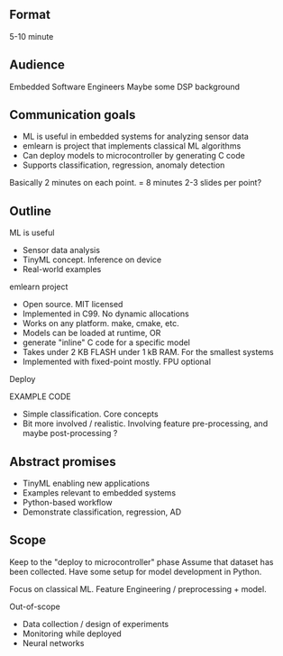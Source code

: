 
## Format
5-10 minute

## Audience

Embedded Software Engineers
Maybe some DSP background

## Communication goals

- ML is useful in embedded systems for analyzing sensor data
- emlearn is project that implements classical ML algorithms
- Can deploy models to microcontroller by generating C code
- Supports classification, regression, anomaly detection

Basically 2 minutes on each point. = 8 minutes
2-3 slides per point?

## Outline

ML is useful

- Sensor data analysis
- TinyML concept. Inference on device
- Real-world examples

emlearn project

- Open source. MIT licensed
- Implemented in C99. No dynamic allocations
- Works on any platform. make, cmake, etc.
- Models can be loaded at runtime, OR
- generate "inline" C code for a specific model
- Takes under 2 KB FLASH under 1 kB RAM. For the smallest systems
- Implemented with fixed-point mostly. FPU optional

Deploy

EXAMPLE CODE

- Simple classification. Core concepts
- Bit more involved / realistic.
Involving feature pre-processing, and maybe post-processing ?



## Abstract promises

- TinyML enabling new applications
- Examples relevant to embedded systems
- Python-based workflow
- Demonstrate classification, regression, AD

## Scope

Keep to the "deploy to microcontroller" phase
Assume that dataset has been collected.
Have some setup for model development in Python.

Focus on classical ML.
Feature Engineering / preprocessing + model.

Out-of-scope

- Data collection / design of experiments
- Monitoring while deployed
- Neural networks


